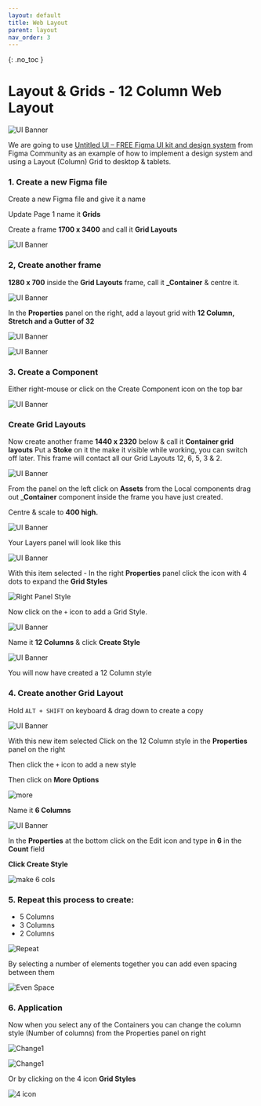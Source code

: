 ```yaml
---
layout: default
title: Web Layout
parent: layout
nav_order: 3
---
```


{: .no_toc }

# Layout & Grids - 12 Column Web Layout

![UI Banner](../images/dt_layout/UI_banner.png)

We are going to use [Untitled UI – FREE Figma UI kit and design system](https://www.figma.com/community/file/1020079203222518115/untitled-ui-free-figma-ui-kit-and-design-system) from Figma Community as an example of how to implement a design system and using a Layout (Column) Grid to desktop & tablets.

### 1. Create a new Figma file

 Create a new Figma file and give it a name
 
  Update Page 1 name it **Grids** 
  
  Create a frame **1700 x 3400** and call it **Grid Layouts**

  ![UI Banner](../images/dt_layout/container_1.png)

### 2, Create another frame 

**1280 x 700** inside the **Grid Layouts** frame, call it **_Container** & centre it.

  ![UI Banner](../images/dt_layout/con_1.png)

   In the **Properties** panel on the right, add a layout grid with **12 Column, Stretch and a Gutter of 32**

  ![UI Banner](../images/dt_layout/12_1.png)
  
  ![UI Banner](../images/dt_layout/12_2.png)

### 3. Create a Component

Either right-mouse or click on the Create  Component icon on the top bar

![UI Banner](../images/dt_layout/make_comp.png)

### Create Grid Layouts

 Now create another frame **1440 x 2320** below & call it **Container grid layouts** Put a **Stoke** on it the make it visible while working, you can switch off later. This frame will contact all our Grid Layouts 12, 6, 5, 3 & 2.

 ![UI Banner](../images/dt_layout/con_grid_1.png)

  From the panel on the left click on **Assets** from the Local components drag out **_Container** component inside the frame you have just created.

  Centre & scale to **400 high.**

![UI Banner](../images/dt_layout/con_grid_2.png)

Your Layers panel will look like this

![UI Banner](../images/dt_layout/layer_look_new.png)

With this item selected  - In the right **Properties** panel click the icon with 4 dots to expand the **Grid Styles** 

![Right Panel Style](../images/dt_layout/styles_in%20_right_panel.png)

Now click on the `+` icon to add a Grid Style.

![UI Banner](../images/dt_layout/style_1_12.png)

Name it **12 Columns** & click **Create Style**

![UI Banner](../images/dt_layout/new_12_cols.png)

You will now have created a 12 Column style


### 4. Create another Grid Layout

Hold `ALT + SHIFT` on keyboard & drag down to create a copy

![UI Banner](../images/dt_layout/6_col.png)

With this new item selected Click on the 12 Column style in the **Properties** panel on the right

Then click the `+` icon to add a new style 

Then click on **More Options**

![more](../images/dt_layout/more%20_options.png)

Name it **6 Columns** 

![UI Banner](../images/dt_layout/2.png)

In the **Properties** at the bottom click on the Edit icon and type in **6** in the **Count** field 

**Click Create Style**

![make 6 cols](../images/dt_layout/make_6_colds.png)

### 5. Repeat this process to create:

* 5 Columns
* 3 Columns
* 2 Columns

![Repeat](../images/dt_layout/repeat_.png)

By selecting a number of elements together you can add even spacing between them

![Even Space](../images/dt_layout/even_space.png)

### 6. Application

Now when you select any of the Containers you can change the column style (Number of columns) from the Properties panel on right

![Change1](../images/dt_layout/change1.png)


![Change1](../images/dt_layout/change2.png)

Or by clicking on the 4 icon **Grid Styles**

![4 icon](../images/dt_layout/4_icon.png)